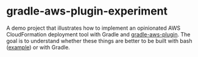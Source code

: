 # gradle-aws-plugin-experiment

A demo project that illustrates how to implement an opinionated AWS CloudFormation deployment tool with Gradle and [gradle-aws-plugin](https://github.com/classmethod/gradle-aws-plugin). The goal is to understand whether these things are better to be built with bash ([example](https://github.com/loki2302/aws-experiment/blob/master/aws-lambda-experiment/tool.sh)) or with Gradle.
